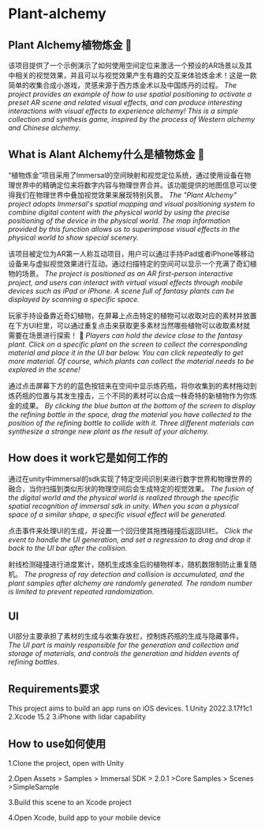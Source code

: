 # Plant-alchemy
## Plant Alchemy植物炼金 :herb:
该项目提供了一个示例演示了如何使用空间定位来激活一个预设的AR场景以及其中相关的视觉效果，并且可以与视觉效果产生有趣的交互来体验炼金术！这是一款简单的收集合成小游戏，灵感来源于西方炼金术以及中国炼丹的过程。
_The project provides an example of how to use spatial positioning to activate a preset AR scene and related visual effects, and can produce interesting interactions with visual effects to experience alchemy! This is a simple collection and synthesis game, inspired by the process of Western alchemy and Chinese alchemy._

## What is Alant Alchemy什么是植物炼金 :herb:
“植物炼金”项目采用了lmmersal的空间映射和视觉定位系统，通过使用设备在物理世界中的精确定位来将数字内容与物理世界合并。该功能提供的地图信息可以使得我们在物理世界中叠加视觉效果来展现特别风景。
_The "Plant Alchemy" project adopts lmmersal's spatial mapping and visual positioning system to combine digital content with the physical world by using the precise positioning of the device in the physical world. The map information provided by this function allows us to superimpose visual effects in the physical world to show special scenery._

该项目被定位为AR第一人称互动项目，用户可以通过手持iPad或者iPhone等移动设备来与虚拟视觉效果进行互动。通过扫描特定的空间可以显示一个充满了奇幻植物的场景。
_The project is positioned as an AR first-person interactive project, and users can interact with virtual visual effects through mobile devices such as iPad or iPhone. A scene full of fantasy plants can be displayed by scanning a specific space._

玩家手持设备靠近奇幻植物，在屏幕上点击特定的植物可以收取对应的素材并放置在下方UI栏里，可以通过重复点击来获取更多素材当然哪些植物可以收取素材就需要在场景进行探索！ :dizzy:
_Players can hold the device close to the fantasy plant. Click on a specific plant on the screen to collect the corresponding material and place it in the UI bar below. You can click repeatedly to get more material. Of course, which plants can collect the material needs to be explored in the scene!_

通过点击屏幕下方的的蓝色按钮来在空间中显示炼药瓶，将你收集到的素材拖动到炼药瓶的位置与其发生撞击，三个不同的素材可以合成一株奇特的新植物作为你炼金的成果。
_By clicking the blue button at the bottom of the screen to display the refining bottle in the space, drag the material you have collected to the position of the refining bottle to collide with it. Three different materials can synthesize a strange new plant as the result of your alchemy._

## How does it work它是如何工作的
通过在unity中immersal的sdk实现了特定空间识别来进行数字世界和物理世界的融合，当你扫描到类似形状的物理空间后会生成特定的视觉效果。
_The fusion of the digital world and the physical world is realized through the specific spatial recognition of immersal sdk in unity. When you scan a physical space of a similar shape, a specific visual effect will be generated._

点击事件来处理UI的生成，并设置一个回归使其拖拽碰撞后返回UI栏。
_Click the event to handle the UI generation, and set a regression to drag and drop it back to the UI bar after the collision._

射线检测碰撞进行进度累计，随机生成炼金后的植物样本，随机数限制防止重复随机。
_The progress of ray detection and collision is accumulated, and the plant samples after alchemy are randomly generated. The random number is limited to prevent repeated randomization._

## UI
UI部分主要承担了素材的生成与收集存放栏，控制炼药瓶的生成与隐藏事件。
_The UI part is mainly responsible for the generation and collection and storage of materials, and controls the generation and hidden events of refining bottles._

## Requirements要求
This project aims to build an app runs on iOS devices.
1.Unity 2022.3.17f1c1
2.Xcode 15.2
3.iPhone with lidar capability

## How to use如何使用
1.Clone the project, open with Unity

2.Open Assets > Samples > Immersal SDK > 2.0.1 >Core Samples > Scenes >SimpleSample

3.Build this scene to an Xcode project 

4.Open Xcode, build app to your mobile device
